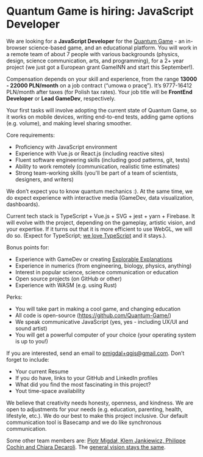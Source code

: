 # Quantum Game is hiring: JavaScript Developer

We are looking for a **JavaScript Developer** for the [Quantum Game](https://quantumgame.io) - an in-browser science-based game, and an educational platform. You will work in a remote team of about 7 people with various backgrounds (physics, design, science communication, arts, and programming), for a 2+ year project (we just got a European grant GameINN and start this September!).

Compensation depends on your skill and experience, from the range **13000 - 22000 PLN/month** on a job contract (“umowa o pracę”). It’s 9777-16412 PLN/month after taxes (for Polish tax rates). Your job title will be  **FrontEnd Developer** or **Lead GameDev**, respectively.

Your first tasks will involve adopting the current state of Quantum Game, so it works on mobile devices, writing end-to-end tests, adding game options (e.g. volume), and making level sharing smoother.

Core requirements:

* Proficiency with JavaScript environment
* Experience with Vue.js or React.js (including reactive sites)
* Fluent software engineering skills (including good patterns, git, tests)
* Ability to work remotely (communication, realistic time estimates)
* Strong team-working skills (you'll be part of a team of scientists, designers, and writers)

We don’t expect you to know quantum mechanics :). At the same time, we do expect experience with interactive media (GameDev, data visualization, dashboards). 

Current tech stack is TypeScript + Vue.js + SVG + jest + yarn + Firebase. It will evolve with the project, depending on the gameplay, artistic vision, and your expertise. If it turns out that it is more efficient to use WebGL, we will do so. (Expect for TypeScript; [we love TypeScript](https://p.migdal.pl/2020/03/02/types-tests-typescript.html) and it stays.).

Bonus points for:

* Experience with GameDev or creating [Explorable Explanations](https://explorabl.es/)
* Experience in numerics (from engineering, biology, physics, anything) 
* Interest in popular science, science communication or education
* Open source projects (on GitHub or other)
* Experience with WASM (e.g. using Rust)

Perks:

* You will take part in making a cool game, and changing education
* All code is open-source (<https://github.com/Quantum-Game/>)
* We speak communicative JavaScript (yes, yes - including UX/UI and sound artist)
* You will get a powerful computer of your choice (your operating system is up to you!)

If you are interested, send an email to [pmigdal+qgjs@gmail.com](mailto:pmigdal+qgjs@gmail.com). Don’t forget to include:

* Your current Resume
* If you do have, links to your GitHub and LinkedIn profiles
* What did you find the most fascinating in this project?
* Yout time-space availability

We believe that creativity needs honesty, openness, and kindness. We are open to adjustments for your needs (e.g. education, parenting, health, lifestyle, etc.). We do our best to make this project inclusive. Our default communication tool is Basecamp and we do like synchronous communication. 

Some other team members are: [Piotr Migdał, Klem Jankiewicz, Philippe Cochin and Chiara Decaroli](https://medium.com/quantum-photons/https-medium-com-quantum-photons-meet-the-team-37d4f7fcbdd9). The [general vision stays the same](https://medium.com/quantum-photons/there-will-be-the-next-quantum-game-with-photons-276568d63613).
